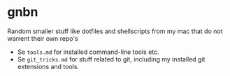 gnbn
====

Random smaller stuff like dotfiles and shellscripts from my mac that do not warrent their own repo's

* Se `tools.md` for installed command-line tools etc.
* Se `git_tricks.md` for stuff related to git, including my installed git extensions and tools.